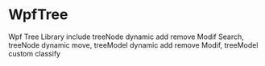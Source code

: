 # WpfTree
Wpf Tree Library 
include  treeNode dynamic  add remove Modif Search,
         treeNode dynamic move,
         treeModel dynamic  add remove Modif,
         treeModel custom classify
         
